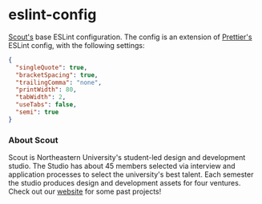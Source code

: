 # eslint-config
[Scout's](http://neu.edu/scout) base ESLint configuration. The config is an extension of [Prettier's](https://github.com/prettier/prettier) ESLint config, with the following settings:

```json
{
  "singleQuote": true,
  "bracketSpacing": true,
  "trailingComma": "none",
  "printWidth": 80,
  "tabWidth": 2,
  "useTabs": false,
  "semi": true
}
```

### About Scout
Scout is Northeastern University's student-led design and development studio. The Studio has about 45 members selected via interview and application processes to select the university's best talent. Each semester the studio produces design and development assets for four ventures. Check out our [website](http://neu.edu/scout) for some past projects!

